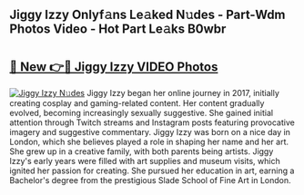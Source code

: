 ## Jiggy Izzy Onlyf𝚊ns Le𝚊ked N𝚞des - Part-Wdm Photos Video - Hot Part Le𝚊ks B0wbr

# <h2><a href="http://ab56325.deff.icu/?id=Jiggy+Izzy">🔗 New 👉🔴 Jiggy Izzy VIDEO Photos</a></h2>

[![Jiggy Izzy N𝚞des](https://i.imgur.com/rIISA9y.gif)](http://ab56325.deff.icu/?id=Jiggy+Izzy)
Jiggy Izzy began her online journey in 2017, initially creating cosplay and gaming-related content. Her content gradually evolved, becoming increasingly sexually suggestive. She gained initial attention through Twitch streams and Instagram posts featuring provocative imagery and suggestive commentary. Jiggy Izzy was born on a nice day in London, which she believes played a role in shaping her name and her art. She grew up in a creative family, with both parents being artists. Jiggy Izzy's early years were filled with art supplies and museum visits, which ignited her passion for creating. She pursued her education in art, earning a Bachelor's degree from the prestigious Slade School of Fine Art in London.
